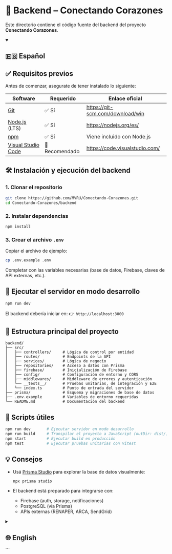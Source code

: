 <!-- Agregar estructura de carpetas, scripts, variables de entorno, configuración avanzada, tests, deploy, etc. -->

# 🧠 Backend – Conectando Corazones

Este directorio contiene el código fuente del backend del proyecto **Conectando Corazones**.

<details open>
<summary><h2>🇪🇸 Español</h2></summary>

## ✅ Requisitos previos

Antes de comenzar, asegurate de tener instalado lo siguiente:

| Software                                             | Requerido     | Enlace oficial                   |
| ---------------------------------------------------- | ------------- | -------------------------------- |
| [Git](https://git-scm.com/)                          | ✅ Sí          | https://git-scm.com/download/win |
| [Node.js](https://nodejs.org/es/) (LTS)              | ✅ Sí          | https://nodejs.org/es/           |
| [npm](https://www.npmjs.com/)                        | ✅ Sí          | Viene incluido con Node.js       |
| [Visual Studio Code](https://code.visualstudio.com/) | 🔄 Recomendado | https://code.visualstudio.com/   |

## 🛠️ Instalación y ejecución del backend

### 1. Clonar el repositorio

```bash
git clone https://github.com/MVRU/Conectando-Corazones.git
cd Conectando-Corazones/backend
````

### 2. Instalar dependencias

```bash
npm install
```

### 3. Crear el archivo `.env`

Copiar el archivo de ejemplo:

```bash
cp .env.example .env
```

Completar con las variables necesarias (base de datos, Firebase, claves de API externas, etc.).

## 🚀 Ejecutar el servidor en modo desarrollo

```bash
npm run dev
```

El backend debería iniciar en:
👉 `http://localhost:3000`

## 📂 Estructura principal del proyecto

```plaintext
backend/
├── src/
│   ├── controllers/     # Lógica de control por entidad
│   ├── routes/          # Endpoints de la API
│   ├── services/        # Lógica de negocio
│   ├── repositories/    # Acceso a datos con Prisma
│   ├── firebase/        # Inicialización de Firebase
│   ├── config/          # Configuración de entorno y CORS
│   ├── middlewares/     # Middleware de errores y autenticación
│   └── __tests__/       # Pruebas unitarias, de integración y E2E
│   └── index.ts         # Punto de entrada del servidor
├── prisma/              # Esquema y migraciones de base de datos
├── .env.example         # Variables de entorno requeridas
└── README.md            # Documentación del backend
```

## 🧪 Scripts útiles

```bash
npm run dev       # Ejecutar servidor en modo desarrollo
npm run build     # Transpilar el proyecto a JavaScript (outDir: dist/)
npm start         # Ejecutar build en producción
npm test          # Ejecutar pruebas unitarias con Vitest
```

## 💡 Consejos

* Usá [Prisma Studio](https://www.prisma.io/studio) para explorar la base de datos visualmente:

  ```bash
  npx prisma studio
  ```

* El backend está preparado para integrarse con:

  * Firebase (auth, storage, notificaciones)
  * PostgreSQL (vía Prisma)
  * APIs externas (RENAPER, ARCA, SendGrid)

</details>

<details>
<summary><h2>🌐 English</h2></summary>

## ✅ Requirements

Make sure you have the following software installed:

| Software                                             | Required      | Official link                                                        |
| ---------------------------------------------------- | ------------- | -------------------------------------------------------------------- |
| [Git](https://git-scm.com/)                          | ✅ Yes         | [https://git-scm.com/download/win](https://git-scm.com/download/win) |
| [Node.js](https://nodejs.org/en/) (LTS)              | ✅ Yes         | [https://nodejs.org/en/](https://nodejs.org/en/)                     |
| [npm](https://www.npmjs.com/)                        | ✅ Yes         | Included with Node.js                                                |
| [Visual Studio Code](https://code.visualstudio.com/) | 🔄 Recommended | [https://code.visualstudio.com/](https://code.visualstudio.com/)     |

## 🛠️ Install and run the backend

### 1. Clone the repository

```bash
git clone https://github.com/MVRU/Conectando-Corazones.git
cd Conectando-Corazones/backend
```

### 2. Install dependencies

```bash
npm install
```

### 3. Create a `.env` file

Copy the example file:

```bash
cp .env.example .env
```

Fill in the required environment variables (database, Firebase, APIs, etc.).

## 🚀 Start the development server

```bash
npm run dev
```

The backend should run at:
👉 `http://localhost:3000`

## 📂 Project structure

```plaintext
backend/
├── src/
│   ├── controllers/     # Logic by entity
│   ├── routes/          # API endpoints
│   ├── services/        # Business logic
│   ├── repositories/    # Data access via Prisma
│   ├── firebase/        # Firebase setup
│   ├── config/          # Environment & CORS config
│   ├── middlewares/     # Error and auth middleware
│   └── __tests__/       # Unit, integration, and E2E tests
│   └── index.ts         # App entry point
├── prisma/              # DB schema and migrations
├── .env.example         # Required environment variables
└── README.md            # Backend documentation
```

## 🧪 Useful scripts

```bash
npm run dev       # Run dev server with ts-node
npm run build     # Compile to JavaScript (output to dist/)
npm start         # Run the production build
npm test          # Run unit tests with Vitest
```

## 💡 Tips

* Use [Prisma Studio](https://www.prisma.io/studio) to visualize the DB:

  ```bash
  npx prisma studio
  ```

* This backend is ready to integrate with:

  * Firebase (auth, storage, notifications)
  * PostgreSQL (via Prisma)
  * External APIs (RENAPER, ARCA, SendGrid)

</details>
```